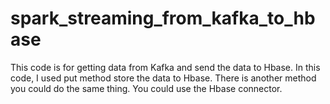 # spark_streaming_from_kafka_to_hbase

This code is for getting data from Kafka and send the data to Hbase. 
In this code, I used put method store the data to Hbase. There is another method you could do the same thing. You could use the Hbase connector. 

